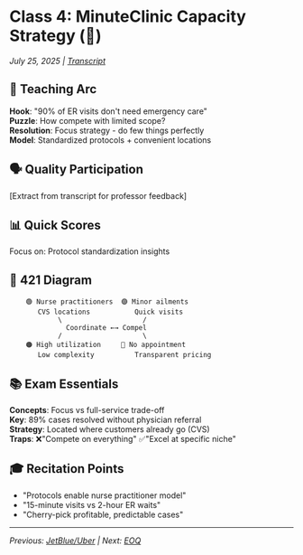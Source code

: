 # Class 4: MinuteClinic Capacity Strategy (🏥)
*July 25, 2025 | [Transcript](4capa(🏥)15778_intro_ops_otter_ai.md)*

## 🎯 Teaching Arc
**Hook**: "90% of ER visits don't need emergency care"  
**Puzzle**: How compete with limited scope?  
**Resolution**: Focus strategy - do few things perfectly  
**Model**: Standardized protocols + convenient locations

## 🗣️ Quality Participation
[Extract from transcript for professor feedback]

## 📊 Quick Scores
Focus on: Protocol standardization insights

## 🔗 421 Diagram
```
    🟢 Nurse practitioners  🟣 Minor ailments
       CVS locations           Quick visits
            \                    /
              Coordinate ←→ Compel
            /                    \
    🟠 High utilization     🔴 No appointment
       Low complexity          Transparent pricing
```

## 📚 Exam Essentials
**Concepts**: Focus vs full-service trade-off  
**Key**: 89% cases resolved without physician referral  
**Strategy**: Located where customers already go (CVS)  
**Traps**: ❌"Compete on everything" ✅"Excel at specific niche"

## 🎓 Recitation Points
- "Protocols enable nurse practitioner model"
- "15-minute visits vs 2-hour ER waits"
- "Cherry-pick profitable, predictable cases"

---
*Previous: [JetBlue/Uber](./3✈️🚗_JetBlue_Uber.md) | Next: [EOQ](./5🗞️_EOQ_Classic.md)*